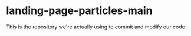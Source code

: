 # landing-page-particles-main
This is the repository we're actually using to commit and modify our code
